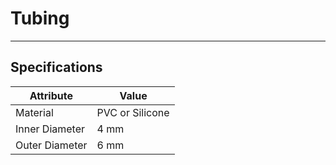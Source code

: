 # Tubing

---



## Specifications

|Attribute |Value|
|---|---|
|Material|PVC or Silicone|
|Inner Diameter|4 mm|
|Outer Diameter|6 mm|
